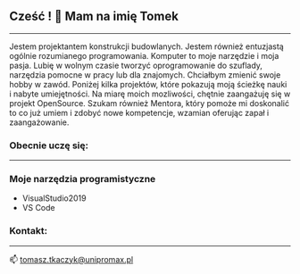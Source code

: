 ## Cześć ! 👋 Mam na imię Tomek
---

Jestem projektantem konstrukcji budowlanych. Jestem również entuzjastą ogólnie rozumianego programowania. Komputer to moje narzędzie i moja pasja.
Lubię w wolnym czasie tworzyć oprogramowanie do szuflady, narzędzia pomocne w pracy lub dla znajomych. Chciałbym zmienić swoje hobby w zawód.
Poniżej kilka projektów, które pokazują moją ścieżkę nauki i nabyte umiejętności. Na miarę moich mozliwości, chętnie zaangażuję się w projekt OpenSource.
Szukam również Mentora, który pomoże mi doskonalić to co już umiem i zdobyć nowe kompetencje,  wzamian oferując zapał i zaangażowanie.

### Obecnie uczę się:
---

### Moje narzędzia programistyczne
* VisualStudio2019
* VS Code

### Kontakt:
---
📫 tomasz.tkaczyk@unipromax.pl


